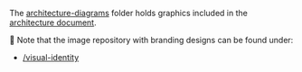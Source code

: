 The 
[architecture-diagrams](https://github.com/Constellation-Labs/visual-identity)
folder holds graphics included in the 
[architecture document](https://github.com/Constellation-Labs/constellation/docs/architecture.md).

:art: Note that the image repository with branding designs can be found under:

* [/visual-identity](https://github.com/Constellation-Labs/visual-identity)
